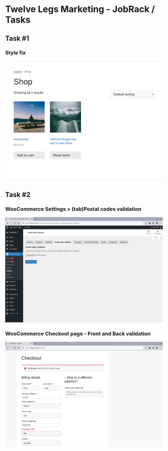 # Twelve Legs Marketing - JobRack / Tasks
## Task #1
### Style fix
![Shop page height fix](https://raw.githubusercontent.com/stbeli/test/main/wp-content/themes/generatepress_child/assets/img/Heightfix.png?raw=true)

## Task #2
### WooCommerce Settings > (tab)Postal codes validation
![Woo Settings](https://raw.githubusercontent.com/stbeli/test/main/wp-content/plugins/woocommerce-postal-codes-validation/assets/img/Settings.png?raw=true)

### WooCommerce Checkout page - Front and Back validation
![Checkout validation](https://raw.githubusercontent.com/stbeli/test/main/wp-content/plugins/woocommerce-postal-codes-validation/assets/img/Checkout.png?raw=true)

